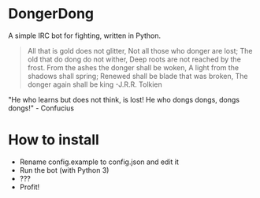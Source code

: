 DongerDong
=================

A simple IRC bot for fighting, written in Python.

>All that is gold does not glitter,
>Not all those who donger are lost;
>The old that do dong do not wither,
>Deep roots are not reached by the frost.
>From the ashes the donger shall be woken,
>A light from the shadows shall spring;
>Renewed shall be blade that was broken,
>The donger again shall be king
-J.R.R. Tolkien

"He who learns but does not think, is lost! He who dongs dongs, dongs dongs!" - Confucius

How to install
==============

 * Rename config.example to config.json and edit it
 * Run the bot (with Python 3)
 * ???
 * Profit!
